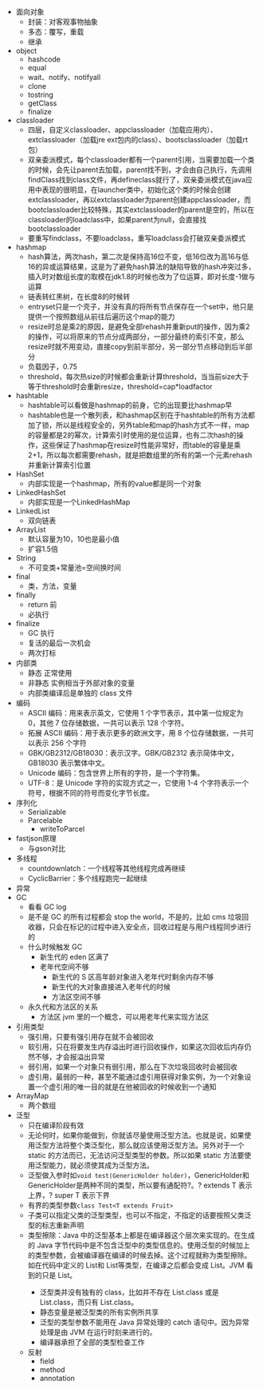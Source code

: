 - 面向对象
  - 封装：对客观事物抽象
  - 多态：覆写，重载
  - 继承
- object
  - hashcode
  - equal
  - wait、notify、notifyall
  - clone
  - tostring
  - getClass
  - finalize
- classloader
  - 四层，自定义classloader、appclassloader（加载应用内）、extclassloader（加载jre ext包内的class）、bootsclassloader（加载rt包）
  - 双亲委派模式，每个classloader都有一个parent引用，当需要加载一个类的时候，会先让parent去加载，parent找不到，才会由自己执行，先调用findClass找到class文件，再defineclass就行了，双亲委派模式在java应用中表现的很明显，在launcher类中，初始化这个类的时候会创建extclassloader，再以extclassloader为parent创建appclassloader，而bootclassloader比较特殊，其实extclassloader的parent是空的，所以在classloader的loadclass中，如果parent为null，会直接找bootclassloader
  - 要重写findclass，不要loadclass，重写loadclass会打破双亲委派模式
- hashmap
  - hash算法，两次hash，第二次是保持高16位不变，低16位改为高16与低16的异或运算结果，这是为了避免hash算法的缺陷导致的hash冲突过多，插入时对数组长度的取模在jdk1.8的时候也改为了位运算，即对长度-1做与运算
  - 链表转红黑树，在长度8的时候转
  - entryset只是一个壳子，并没有真的将所有节点保存在一个set中，他只是提供一个按照数组从前往后遍历这个map的能力
  - resize时总是乘2的原因，是避免全部rehash并重新put的操作，因为乘2的操作，可以将原来的节点分成两部分，一部分最终的索引不变，那么resize时就不用变动，直接copy到前半部分，另一部分节点移动到后半部分
  - 负载因子，0.75
  - threshold，每次热size的时候都会重新计算threshold，当当前size大于等于threshold时会重新resize，threshold=cap*loadfactor
- hashtable
  - hashtable可以看做是hashmap的前身，它的出现要比hashmap早
  - hashtable也是一个散列表，和hashmap区别在于hashtable的所有方法都加了锁，所以是线程安全的，另外table和map的hash方式不一样，map的容量都是2的幂次，计算索引时使用的是位运算，也有二次hash的操作，这些保证了hashmap在resize时性能非常好，而table的容量是乘2+1，所以每次都需要rehash，就是把数组里的所有的第一个元素rehash并重新计算索引位置
- HashSet
  - 内部实现是一个hashmap，所有的value都是同一个对象
- LinkedHashSet
  - 内部实现是一个LinkedHashMap
- LinkedList
  - 双向链表
- ArrayList
  - 默认容量为10，10也是最小值
  - 扩容1.5倍
- String
  - 不可变类+常量池=空间换时间
- final
  - 类，方法，变量
- finally
  - return 前
  - 必执行
- finalize
  - GC 执行
  - 复活的最后一次机会
  - 两次打标
- 内部类
  - 静态 正常使用
  - 非静态 实例相当于外部对象的变量
  - 内部类编译后是单独的 class 文件
- 编码
  - ASCII 编码：用来表示英文，它使用 1 个字节表示，其中第一位规定为 0，其他 7 位存储数据，一共可以表示 128 个字符。
  - 拓展 ASCII 编码：用于表示更多的欧洲文字，用 8 个位存储数据，一共可以表示 256 个字符
  - GBK/GB2312/GB18030：表示汉字。GBK/GB2312 表示简体中文，GB18030 表示繁体中文。
  - Unicode 编码：包含世界上所有的字符，是一个字符集。
  - UTF-8：是 Unicode 字符的实现方式之一，它使用 1-4 个字符表示一个符号，根据不同的符号而变化字节长度。
- 序列化
  - Serializable
  - Parcelable
    - writeToParcel
- fastjson原理
  - 与gson对比
- 多线程
  - countdownlatch：一个线程等其他线程完成再继续
  - CyclicBarrier：多个线程跑完一起继续
- 异常
- GC
  - 看看 GC log
  - 是不是 GC 的所有过程都会 stop the world，不是的，比如 cms 垃圾回收器，只会在标记的过程中进入安全点，回收过程是与用户线程同步进行的
  - 什么时候触发 GC
    - 新生代的 eden 区满了
    - 老年代空间不够
      - 新生代的 S 区高年龄对象进入老年代时剩余内存不够
      - 新生代的大对象直接进入老年代的时候
      - 方法区空间不够
  - 永久代和方法区的关系
    - 方法区 jvm 里的一个概念，可以用老年代来实现方法区
- 引用类型
  - 强引用，只要有强引用存在就不会被回收
  - 软引用，只在将要发生内存溢出时进行回收操作，如果这次回收后内存仍然不够，才会报溢出异常
  - 弱引用，如果一个对象只有弱引用，那么在下次垃圾回收时会被回收
  - 虚引用，最弱的一种，甚至不能通过虚引用获得对象实例，为一个对象设置一个虚引用的唯一目的就是在他被回收的时候收到一个通知
- ArrayMap
  - 两个数组
- 泛型
  - 只在编译阶段有效
  - 无论何时，如果你能做到，你就该尽量使用泛型方法。也就是说，如果使用泛型方法将整个类泛型化，那么就应该使用泛型方法。另外对于一个 static 的方法而已，无法访问泛型类型的参数。所以如果 static 方法要使用泛型能力，就必须使其成为泛型方法。
  - 泛型做入参时如`void test(GenericHolder holder)`，GenericHolder<Fruit>和 GenericHolder<Apple>是两种不同的类型，所以要有通配符?。? extends T 表示上界，? super T 表示下界
  - 有界的类型参数`class Test<T extends Fruit>`
  - 子类可以指定父类的泛型类型，也可以不指定，不指定的话要按照父类泛型的标志重新声明
  - 类型擦除：Java 中的泛型基本上都是在编译器这个层次来实现的。在生成的 Java 字节代码中是不包含泛型中的类型信息的。使用泛型的时候加上的类型参数，会被编译器在编译的时候去掉。这个过程就称为类型擦除。如在代码中定义的 List<Object>和 List<String>等类型，在编译之后都会变成 List。JVM 看到的只是 List。
    - 泛型类并没有独有的 class，比如并不存在 List<String>.class 或是 List<Integer>.class，而只有 List.class。
    - 静态变量是被泛型类的所有实例所共享
    - 泛型的类型参数不能用在 Java 异常处理的 catch 语句中。因为异常处理是由 JVM 在运行时刻来进行的。
    - 编译器承担了全部的类型检查工作
- 反射
  - field
  - method
  - annotation
